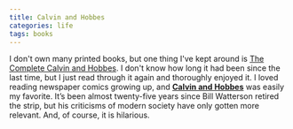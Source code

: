 ```yaml
---
title: Calvin and Hobbes
categories: life
tags: books
---
```


I don't own many printed books, but one thing I've kept around is [The Complete Calvin and Hobbes](https://www.amazon.com/Complete-Calvin-Hobbes-Box-Set/dp/0740748475/). I don't know how long it had been since the last time, but I just read through it again and thoroughly enjoyed it. I loved reading newspaper comics growing up, and [**Calvin and Hobbes**](https://www.gocomics.com/calvinandhobbes) was easily my favorite. It’s been almost twenty-five years since Bill Watterson retired the strip, but his criticisms of modern society have only gotten more relevant. And, of course, it is hilarious.
